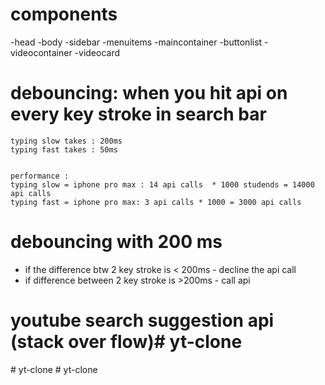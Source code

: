  # components

 -head
 -body
  -sidebar
    -menuitems
  -maincontainer
    -buttonlist
    -videocontainer
        -videocard


# debouncing: when you hit api on every key stroke in search bar

    typing slow takes : 200ms
    typing fast takes : 50ms  


    performance :
    typing slow = iphone pro max : 14 api calls  * 1000 studends = 14000 api calls 
    typing fast = iphone pro max: 3 api calls * 1000 = 3000 api calls


# debouncing with 200 ms
- if the difference btw 2 key stroke is < 200ms - decline the api call
- if difference between 2 key stroke is >200ms - call api

# youtube search suggestion api (stack over flow)#   y t - c l o n e  
 #   y t - c l o n e  
 #   y t - c l o n e  
 